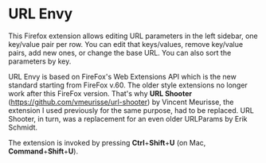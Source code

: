 # URL Envy

This Firefox extension allows editing URL parameters in the left sidebar, one key/value pair per row. You can edit that keys/values, remove key/value pairs, add new ones, or change the base URL. You can also sort the parameters by key.

URL Envy is based on FireFox's Web Extensions API which is the new standard starting from FireFox v.60. The older style extensions no longer work after this FireFox version. That's why **URL Shooter** (https://github.com/vmeurisse/url-shooter) by Vincent Meurisse, the extension I used previously for the same purpose, had to be replaced. URL Shooter, in turn, was a replacement for an even older URLParams by Erik Schmidt.

The extension is invoked by pressing **Ctrl**+**Shift**+**U** (on Mac, **Command**+**Shift**+**U**).
